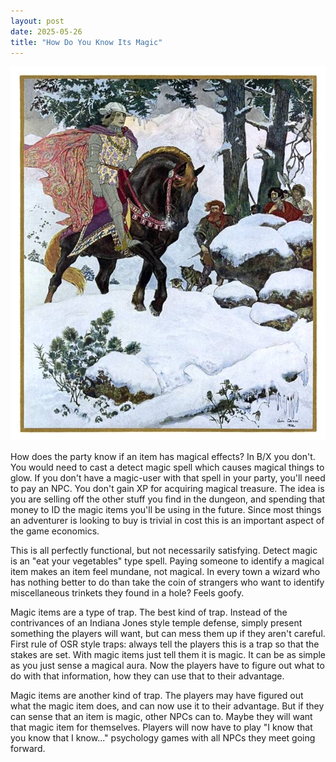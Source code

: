 ```yaml
---
layout: post
date: 2025-05-26
title: "How Do You Know Its Magic"
---
```

![A kngiht riding a horse in the snow as armed villagers look on from behind a rock](/assets/sapphire-fear-768.jpg)

How does the party know if an item has magical effects? In B/X you don't. You would need to cast a detect magic spell which causes magical things to glow. If you don't have a magic-user with that spell in your party, you'll need to pay an NPC. You don't gain XP for acquiring magical treasure. The idea is you are selling off the other stuff you find in the dungeon, and spending that money to ID the magic items you'll be using in the future. Since most things an adventurer is looking to buy is trivial in cost this is an important aspect of the game economics.

This is all perfectly functional, but not necessarily satisfying. Detect magic is an "eat your vegetables" type spell. Paying someone to identify a magical item makes an item feel mundane, not magical. In every town a wizard who has nothing better to do than take the coin of strangers who want to identify miscellaneous trinkets they found in a hole? Feels goofy.

Magic items are a type of trap. The best kind of trap. Instead of the contrivances of an Indiana Jones style temple defense, simply present something the players will want, but can mess them up if they aren't careful. First rule of OSR style traps: always tell the players this is a trap so that the stakes are set. With magic items just tell them it is magic. It can be as simple as you just sense a magical aura. Now the players have to figure out what to do with that information, how they can use that to their advantage.

Magic items are another kind of trap. The players may have figured out what the magic item does, and can now use it to their advantage. But if they can sense that an item is magic, other NPCs can to. Maybe they will want that magic item for themselves. Players will now have to play "I know that you know that I know..." psychology games with all NPCs they meet going forward.
